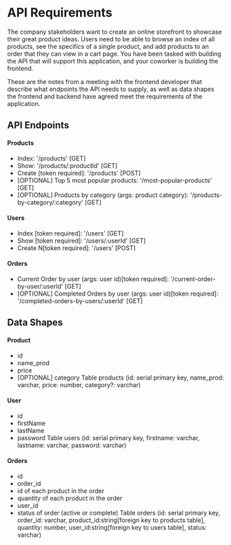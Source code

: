 # API Requirements
The company stakeholders want to create an online storefront to showcase their great product ideas. Users need to be able to browse an index of all products, see the specifics of a single product, and add products to an order that they can view in a cart page. You have been tasked with building the API that will support this application, and your coworker is building the frontend.

These are the notes from a meeting with the frontend developer that describe what endpoints the API needs to supply, as well as data shapes the frontend and backend have agreed meet the requirements of the application. 

## API Endpoints
#### Products
- Index: '/products' [GET]
- Show: '/products/:productId' [GET]
- Create [token required]: '/products' [POST]
- [OPTIONAL] Top 5 most popular products: '/most-popular-products' [GET]
- [OPTIONAL] Products by category (args: product category): '/products-by-category/:category' [GET]

#### Users
- Index [token required]: '/users' [GET]
- Show [token required]: '/users/:userId' [GET]
- Create N[token required]: '/users' [POST]

#### Orders
- Current Order by user (args: user id)[token required]: '/current-order-by-user/:userId' [GET]
- [OPTIONAL] Completed Orders by user (args: user id)[token required]: '/completed-orders-by-users/:userId' [GET]

## Data Shapes
#### Product
-  id
- name_prod
- price
- [OPTIONAL] category
Table products (id: serial primary key, name_prod: varchar, price: number, category?: varchar)
#### User
- id
- firstName
- lastName
- password
Table users (id: serial primary key, firstname: varchar, lastname: varchar, password: varchar)
#### Orders
- id
- order_id
- id of each product in the order
- quantity of each product in the order
- user_id
- status of order (active or complete)
Table orders (id: serial primary key, order_id: varchar, product_id:string[foreign key to products table], quantity: number, user_id:string[foreign key to users table], status: varchar)

